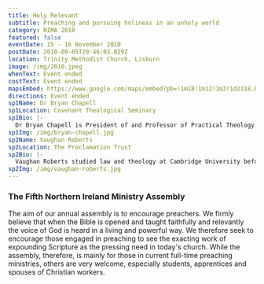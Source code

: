 ```yaml
---
title: Holy Relevant
subtitle: Preaching and pursuing holiness in an unholy world
category: NIMA 2010
featured: false
eventDate: 15 - 16 November 2010
postDate: 2010-09-05T20:46:03.829Z
location: Trinity Methodist Church, Lisburn
image: /img/2010.jpeg
whenText: Event ended
costText: Event ended
mapsEmbed: https://www.google.com/maps/embed?pb=!1m18!1m12!1m3!1d2318.0010047523247!2d-6.117361399999999!3d54.480564099999995!2m3!1f0!2f0!3f0!3m2!1i1024!2i768!4f13.1!3m3!1m2!1s0x486103191e37a8d1%3A0x2af07ebaec4c8898!2sMaze%20Presbyterian%20Church!5e0!3m2!1sen!2suk!4v1628795706431!5m2!1sen!2suk
directions: Event ended
sp1Name: Dr Bryan Chapell
sp1Location: Covenant Theological Seminary
sp1Bio: |-
  Dr Bryan Chapell is President of and Professor of Practical Theology at Covenant Theological Seminary, St. Louis, Missouri, USA. He was a pastor for approximately ten years before joining the faculty of Covenant Seminary. He is a well-known speaker and author of several books, including Holiness by Grace and Christ-centred Preaching.
sp1Img: /img/bryan-chapell.jpg
sp2Name: Vaughan Roberts
sp2Location: The Proclamation Trust
sp2Bio: |-
  Vaughan Roberts studied law and theology at Cambridge University before a brief spell doing student ministry in South Africa. He subsequently trained for ordination in the Church of England at Wycliffe Hall, Oxford, and has remained in Oxford since then, joining the staff of St Ebbe's Church as a curate in 1991. He is now the Rector at St Ebbe's, having previously headed up the church's ministry to students. Vaughan is the Director of The Proclamation Trust, which seeks to encourage and equip preachers to expound the Bible. He is also Chairman of '9:38', an initiative that encourages people to consider the possibility of gospel ministry.
sp2Img: /img/vaughan-roberts.jpg
---
```


### The Fifth Northern Ireland Ministry Assembly

The aim of our annual assembly is to encourage preachers. We firmly believe that when the Bible is opened and taught faithfully and relevantly the voice of God is heard in a living and powerful way. We therefore seek to encourage those engaged in preaching to see the exacting work of expounding Scripture as the pressing need in today's church. While the assembly, therefore, is mainly for those in current full-time preaching ministries, others are very welcome, especially students, apprentices and spouses of Christian workers.
